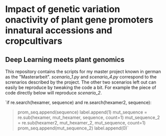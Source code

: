 # Impact of genetic variation onactivity of plant gene promoters innatural accessions and cropcultivars
## Deep Learning meets plant genomics

This repository contains the scripts for my master project known in german as the "Masterarbeit".
*scenario_1.py* and *scenario_4.py* correspond to the screnarios described by the project. The other two scenarios left out can
easily be reproduce by tweaking the code a bit. For example the piece of code directly below will reproduce *scenario_2*.

`if re.search(hexamer, sequence) and re.search(hexamer2, sequence):
   >  prom_seq.append(sequence)
   >  label.append(1)
   >  mut_sequence = re.sub(hexamer, mut_hexamer, sequence, count=1)
   >  mut_sequence_2 = re.sub(hexamer2, mut_hexamer_2, mut_sequence, count=1)
   >  prom_seq.append(mut_sequence_2)
   >  label.append(0)`
